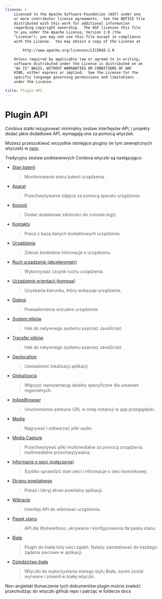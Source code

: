 ```yaml
---
license: >
    Licensed to the Apache Software Foundation (ASF) under one
    or more contributor license agreements.  See the NOTICE file
    distributed with this work for additional information
    regarding copyright ownership.  The ASF licenses this file
    to you under the Apache License, Version 2.0 (the
    "License"); you may not use this file except in compliance
    with the License.  You may obtain a copy of the License at

        http://www.apache.org/licenses/LICENSE-2.0

    Unless required by applicable law or agreed to in writing,
    software distributed under the License is distributed on an
    "AS IS" BASIS, WITHOUT WARRANTIES OR CONDITIONS OF ANY
    KIND, either express or implied.  See the License for the
    specific language governing permissions and limitations
    under the License.

title: Plugin API
---
```


# Plugin API

Cordova statki rezygnować minimalny zestaw interfejsów API, i projekty dodać jakie dodatkowe API, wymagają one za pomocą wtyczek.

Możesz przeszukiwać wszystkie istniejące pluginy (w tym zewnętrznych wtyczek) w [npm][1].

 [1]: https://www.npmjs.com/search?q=ecosystem%3Acordova

Tradycyjny zestaw podstawowych Cordova wtyczki są następująco:

*   [Stan baterii][2]
    
    > Monitorowanie stanu baterii urządzenia.

*   [Aparat][3]
    
    > Przechwytywanie zdjęcia za pomocą aparatu urządzenia.

*   [Konsoli][4]
    
    > Dodać dodatkowe zdolności do console.log().

*   [Kontakty][5]
    
    > Praca z bazą danych kontaktowych urządzenia.

*   [Urządzenia][6]
    
    > Zebrać konkretne informacje o urządzeniu.

*   [Ruch urządzenie (akcelerometr)][7]
    
    > Wykorzystać czujnik ruchu urządzenia.

*   [Urządzenie orientacji (kompas)][8]
    
    > Uzyskania kierunku, który wskazuje urządzenie.

*   [Dialogi][9]
    
    > Powiadomienia wizualne urządzenie.

*   [System plików][10]
    
    > Hak do natywnego systemu poprzez JavaScript.

*   [Transfer plików][11]
    
    > Hak do natywnego systemu poprzez JavaScript.

*   [Geolocation][12]
    
    > Uświadomić lokalizacji aplikacji.

*   [Globalizacja][13]
    
    > Włączyć reprezentację obiekty specyficzne dla ustawień regionalnych.

*   [InAppBrowser][14]
    
    > Uruchomienie adresów URL w innej instancji w app przeglądarki.

*   [Media][15]
    
    > Nagrywać i odtwarzać pliki audio.

*   [Media Capture][16]
    
    > Przechwytywać pliki multimedialne za pomocą urządzenia multimedialne przechwytywania.

*   [Informacje o sieci (połączenia)][17]
    
    > Szybko sprawdzić stan sieci i informacje o sieci komórkowej.

*   [Ekranu powitalnego][18]
    
    > Pokaż i Ukryj ekran powitalny aplikacji.

*   [Wibracje][19]
    
    > Interfejs API do wibrować urządzenia.

*   [Pasek stanu][20]
    
    > API dla Wyświetlono, ukrywanie i konfigurowania tła paska stanu.

*   [Biała][21]
    
    > Plugin do białej listy sieci żądań. Należy zainstalować do każdego żądania sieciowe w aplikacji.

*   [Dziedzictwo biała][22]
    
    > Wtyczki do wykorzystania starego stylu Biała, zanim został wyrwane i zmienił w białej wtyczki.

 [2]: https://www.npmjs.com/package/cordova-plugin-battery-status
 [3]: https://www.npmjs.com/package/cordova-plugin-camera
 [4]: https://www.npmjs.com/package/cordova-plugin-console
 [5]: https://www.npmjs.com/package/cordova-plugin-contacts
 [6]: https://www.npmjs.com/package/cordova-plugin-device
 [7]: https://www.npmjs.com/package/cordova-plugin-device-motion
 [8]: https://www.npmjs.com/package/cordova-plugin-device-orientation
 [9]: https://www.npmjs.com/package/cordova-plugin-dialogs
 [10]: https://www.npmjs.com/package/cordova-plugin-file
 [11]: https://www.npmjs.com/package/cordova-plugin-file-transfer
 [12]: https://www.npmjs.com/package/cordova-plugin-geolocation
 [13]: https://www.npmjs.com/package/cordova-plugin-globalization
 [14]: https://www.npmjs.com/package/cordova-plugin-inappbrowser
 [15]: https://www.npmjs.com/package/cordova-plugin-media
 [16]: https://www.npmjs.com/package/cordova-plugin-media-capture
 [17]: https://www.npmjs.com/package/cordova-plugin-network-information
 [18]: https://www.npmjs.com/package/cordova-plugin-splashscreen
 [19]: https://www.npmjs.com/package/cordova-plugin-vibration
 [20]: https://www.npmjs.com/package/cordova-plugin-statusbar
 [21]: https://www.npmjs.com/package/cordova-plugin-whitelist
 [22]: https://www.npmjs.com/package/cordova-plugin-legacy-whitelist

Non-angielski tłumaczenie tych dokumentów plugin można znaleźć przechodząc do wtyczki github repo i patrząc w folderze docs